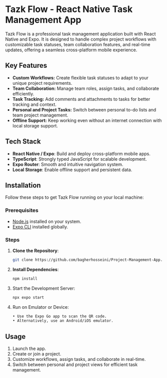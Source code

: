 # Tazk Flow - React Native Task Management App  

Tazk Flow is a professional task management application built with React Native and Expo. It is designed to handle complex project workflows with customizable task statuses, team collaboration features, and real-time updates, offering a seamless cross-platform mobile experience.  

## Key Features  
- **Custom Workflows:** Create flexible task statuses to adapt to your unique project requirements.  
- **Team Collaboration:** Manage team roles, assign tasks, and collaborate efficiently.  
- **Task Tracking:** Add comments and attachments to tasks for better tracking and context.  
- **Personal and Project Tasks:** Switch between personal to-do lists and team project management.  
- **Offline Support:** Keep working even without an internet connection with local storage support.  

## Tech Stack  
- **React Native / Expo**: Build and deploy cross-platform mobile apps.  
- **TypeScript**: Strongly typed JavaScript for scalable development.  
- **Expo Router**: Smooth and intuitive navigation system.  
- **Local Storage**: Enable offline support and persistent data.  

## Installation  

Follow these steps to get Tazk Flow running on your local machine:  

### Prerequisites  
- [Node.js](https://nodejs.org/) installed on your system.  
- [Expo CLI](https://docs.expo.dev/get-started/installation/) installed globally.  

### Steps  
1. **Clone the Repository**:  
   ```bash  
   git clone https://github.com/bagherhosseini/Project-Management-App.git  
2. **Install Dependencies**:
    ```bash 
    npm install  
3. Start the Development Server:
    ```bash 
    npx expo start  
4. Run on Emulator or Device:
    ```bash 
    • Use the Expo Go app to scan the QR code.
    • Alternatively, use an Android/iOS emulator.
## Usage

1. Launch the app.
2. Create or join a project.
3. Customize workflows, assign tasks, and collaborate in real-time.
4. Switch between personal and project views for efficient task management.
